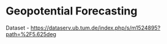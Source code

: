 # Geopotential Forecasting
Dataset - https://dataserv.ub.tum.de/index.php/s/m1524895?path=%2F5.625deg
